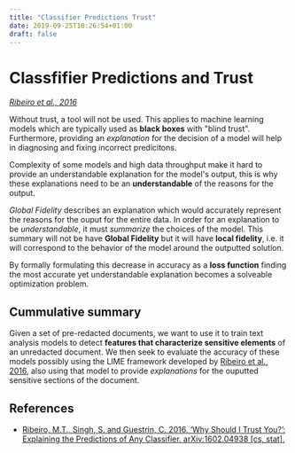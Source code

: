 ```yaml
---
title: "Classifier Predictions Trust"
date: 2019-09-25T10:26:54+01:00
draft: false
---
```


# Classfifier Predictions and Trust

[_Ribeiro et al., 2016_](http://arxiv.org/abs/1602.04938)

Without trust, a tool will not be used. This applies to machine learning models which are typically used as **black boxes** with "blind trust". Furthermore, providing an _explanation_ for the decision of a model will help in diagnosing and fixing incorrect predicitons.

Complexity of some models and high data throughput make it hard to provide an understandable explanation for the model's output, this is why these explanations need to be an **understandable** of the reasons for the output.

_Global Fidelity_ describes an explanation which would accurately represent the reasons for the ouput for the entire data. In order for an explanation to be _understandable_, it must _summarize_ the choices of the model. This summary will not be have **Global Fidelity** but it will have **local fidelity**, i.e. it will correspond to the behavior of the model around the outputted solution.

By formally formulating this decrease in accuracy as a **loss function** finding the most accurate yet understandable explanation becomes a solveable optimization problem.

## Cummulative summary

Given a set of pre-redacted documents, we want to use it to train text analysis models to detect **features that characterize sensitive elements** of an unredacted document. We then seek to evaluate the accuracy of these models possibly using the LIME framework developed by [Ribeiro et al., 2016](http://arxiv.org/abs/1602.04938), also using that model to provide _explanations_ for the ouputted sensitive sections of the document.

## References

- [Ribeiro, M.T., Singh, S. and Guestrin, C. 2016. ‘Why Should I Trust You?’: Explaining the Predictions of Any Classifier. arXiv:1602.04938 [cs, stat].](http://arxiv.org/abs/1602.04938)
